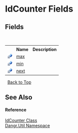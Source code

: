 # IdCounter Fields
 


## Fields
&nbsp;<table><tr><th></th><th>Name</th><th>Description</th></tr><tr><td>![Private field](media/privfield.gif "Private field")</td><td><a href="F_Dangr_Util_IdCounter_max">max</a></td><td /></tr><tr><td>![Private field](media/privfield.gif "Private field")</td><td><a href="F_Dangr_Util_IdCounter_min">min</a></td><td /></tr><tr><td>![Private field](media/privfield.gif "Private field")</td><td><a href="F_Dangr_Util_IdCounter_next">next</a></td><td /></tr></table>&nbsp;
<a href="#idcounter-fields">Back to Top</a>

## See Also


#### Reference
<a href="T_Dangr_Util_IdCounter">IdCounter Class</a><br /><a href="N_Dangr_Util">Dangr.Util Namespace</a><br />